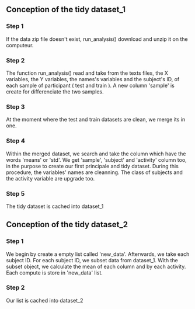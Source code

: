 


## Conception of the tidy dataset_1


### Step 1

If the data zip file doesn't exist, run_analysis() download and unzip it on the computeur.


### Step 2

The function run_analysis() read and take from the texts files, the X variables, the Y variables, the names's variables and the subject's ID, of each sample of participant ( test and train ). A new column 'sample' is create for differenciate the two samples.


### Step 3

At the moment where the test and train datasets are clean, we merge its in one.


### Step 4

Within the merged dataset, we search and take the column which have the words 'means' or 'std'. We get 'sample', 'subject' and 'activity' column too, in the purpose to create our first principale and tidy dataset. During this procedure, the variables' names are cleanning. The class of subjects and the activity variable are upgrade too.


### Step 5

The tidy dataset is cached into dataset_1



##  Conception of the tidy dataset_2


### Step 1

We begin by create a empty list called 'new_data'. Afterwards, we take each subject ID. For each subject ID, we subset data from dataset_1. With the subset object, we calculate the mean of each column and by each activity. Each compute is store in 'new_data' list.


### Step 2

Our list is cached into dataset_2





